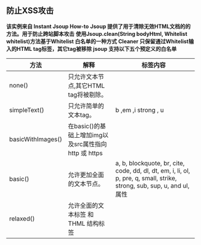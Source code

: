 ## 防止XSS攻击


**该实例来自 Instant Jsoup How-to**
**Jsoup 提供了用于清除无效HTML文档的的方法。用于防止跨站脚本攻击**
**使用Jsoup.clean(String bodyHtml, Whitelist whitelist)方法基于Whitelist 白名单的一种方式**
**Cleaner 只保留通过Whitelist输入的HTML tag标签，其它tag被移除**
**jsoup 支持以下五个预定义的白名单**

方法 | 解释  | 标签内容
----|---- | ---
none() | 只允许文本节点,其它HTML tag将被剔除。|
simpleText() |只允许简单的文本tag。|b ,em ,i strong , u
basicWithImages() |在basic()的基础上增加img以及src属性指向http 或 https|
basic() |允许更加全面的文本节点。|a, b, blockquote, br, cite, code, dd, dl, dt, em, i, li, ol, p, pre, q, small, strike, strong, sub, sup, u, and ul,属性
relaxed() |允许全面的文本标签 和 THML 结构标签|

	





   